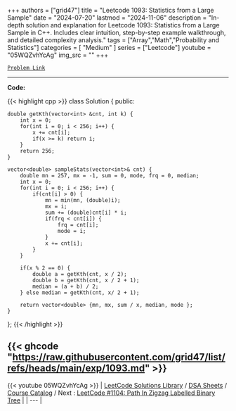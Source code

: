
+++
authors = ["grid47"]
title = "Leetcode 1093: Statistics from a Large Sample"
date = "2024-07-20"
lastmod = "2024-11-06"
description = "In-depth solution and explanation for Leetcode 1093: Statistics from a Large Sample in C++. Includes clear intuition, step-by-step example walkthrough, and detailed complexity analysis."
tags = ["Array","Math","Probability and Statistics"]
categories = [
    "Medium"
]
series = ["Leetcode"]
youtube = "05WQZvhYcAg"
img_src = ""
+++



[`Problem Link`](https://leetcode.com/problems/statistics-from-a-large-sample/description/)

---
**Code:**

{{< highlight cpp >}}
class Solution {
public:
    
    double getKth(vector<int> &cnt, int k) {
        int x = 0;
        for(int i = 0; i < 256; i++) {
            x += cnt[i];
            if(x >= k) return i;
        }
        return 256;
    }
    
    vector<double> sampleStats(vector<int>& cnt) {
        double mn = 257, mx = -1, sum = 0, mode, frq = 0, median;
        int x = 0;
        for(int i = 0; i < 256; i++) {
            if(cnt[i] > 0) {
                mn = min(mn, (double)i);
                mx = i;
                sum += (double)cnt[i] * i;
                if(frq < cnt[i]) {
                    frq = cnt[i];
                    mode = i;
                }
                x += cnt[i];                 
            }
        }

        if(x % 2 == 0) {
            double a = getKth(cnt, x / 2);
            double b = getKth(cnt, x / 2 + 1);
            median = (a + b) / 2;
        } else median = getKth(cnt, x/ 2 + 1);
        
        return vector<double> {mn, mx, sum / x, median, mode };
    }
};
{{< /highlight >}}

{{< ghcode "https://raw.githubusercontent.com/grid47/list/refs/heads/main/exp/1093.md" >}}
---
{{< youtube 05WQZvhYcAg >}}
| [LeetCode Solutions Library](https://grid47.xyz/leetcode/) / [DSA Sheets](https://grid47.xyz/sheets/) / [Course Catalog](https://grid47.xyz/courses/) / Next : [LeetCode #1104: Path In Zigzag Labelled Binary Tree](https://grid47.xyz/leetcode/solution-1104-path-in-zigzag-labelled-binary-tree/) |
| --- |
